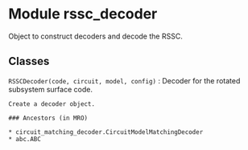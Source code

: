 Module rssc_decoder
===================
Object to construct decoders and decode the RSSC.

Classes
-------

`RSSCDecoder(code, circuit, model, config)`
:   Decoder for the rotated subsystem surface code.
    
    Create a decoder object.

    ### Ancestors (in MRO)

    * circuit_matching_decoder.CircuitModelMatchingDecoder
    * abc.ABC
